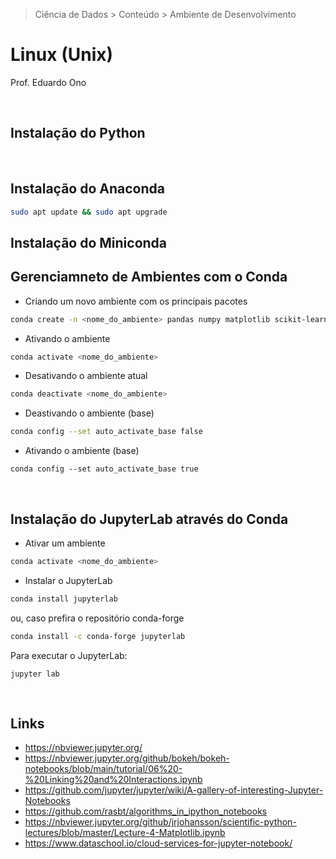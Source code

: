 > Ciência de Dados > Conteúdo > Ambiente de Desenvolvimento

# Linux (Unix)

Prof. Eduardo Ono

<br>

## Instalação do Python

<br>

## Instalação do Anaconda

```bash
sudo apt update && sudo apt upgrade
```

## Instalação do Miniconda


## Gerenciamneto de Ambientes com o Conda

* Criando um novo ambiente com os principais pacotes

```bash
conda create -n <nome_do_ambiente> pandas numpy matplotlib scikit-learn
```

* Ativando o ambiente

```bash
conda activate <nome_do_ambiente>
```

* Desativando o ambiente atual

```bash
conda deactivate <nome_do_ambiente>
```

* Deastivando o ambiente (base)

```bash
conda config --set auto_activate_base false
```

* Ativando o ambiente (base)

```
conda config --set auto_activate_base true
```

<br>

## Instalação do JupyterLab através do Conda

* Ativar um ambiente

```bash
conda activate <nome_do_ambiente>
```

* Instalar o JupyterLab

```bash
conda install jupyterlab
```

ou, caso prefira o repositório conda-forge

```bash
conda install -c conda-forge jupyterlab
```

Para executar o JupyterLab:

```
jupyter lab
```

<br>

## Links

* https://nbviewer.jupyter.org/
* https://nbviewer.jupyter.org/github/bokeh/bokeh-notebooks/blob/main/tutorial/06%20-%20Linking%20and%20Interactions.ipynb
* https://github.com/jupyter/jupyter/wiki/A-gallery-of-interesting-Jupyter-Notebooks
* https://github.com/rasbt/algorithms_in_ipython_notebooks
* https://nbviewer.jupyter.org/github/jrjohansson/scientific-python-lectures/blob/master/Lecture-4-Matplotlib.ipynb
* https://www.dataschool.io/cloud-services-for-jupyter-notebook/

<br>
